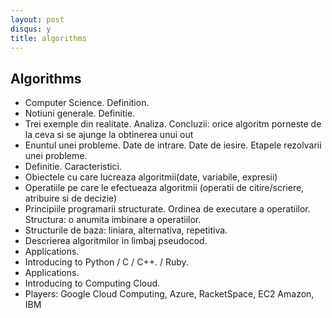 ```yaml
---
layout: post
disqus: y
title: algorithms
---
```


Algorithms
----
* Computer Science. Definition.
* Notiuni generale. Definitie.
* Trei exemple din realitate. Analiza. Concluzii: orice algoritm porneste de la ceva si se ajunge la obtinerea unui out
* Enuntul unei probleme. Date de intrare. Date de iesire. Etapele rezolvarii unei probleme.
* Definitie. Caracteristici.
* Obiectele cu care lucreaza algoritmii(date, variabile, expresii)
* Operatiile pe care le efectueaza algoritmii (operatii de citire/scriere, atribuire si de decizie)
* Principiile programarii structurate. Ordinea de executare a operatiilor. Structura: o anumita imbinare a operatiilor.
* Structurile de baza: liniara, alternativa, repetitiva.
* Descrierea algoritmilor in limbaj pseudocod.
* Applications.
* Introducing to Python / C /  C++. / Ruby.
* Applications.
* Introducing to Computing Cloud.
* Players: Google Cloud Computing, Azure, RacketSpace, EC2 Amazon, IBM



